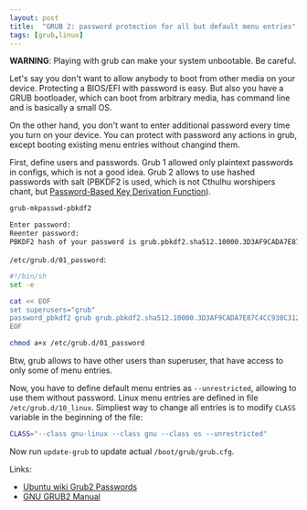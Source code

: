 ```yaml
---
layout: post
title:  "GRUB 2: password protection for all but default menu entries"
tags: [grub,linux]
---
```


**WARNING**: Playing with grub can make your system unbootable. Be careful.

Let's say you don't want to allow anybody to boot from other media on your device. Protecting a BIOS/EFI with password is easy. But also you have a GRUB bootloader, which can boot from arbitrary media, has command line and is basically a small OS.

On the other hand, you don't want to enter additional password every time you turn on your device. You can protect with password any actions in grub, except booting existing menu entries without changind them.

First, define users and passwords. Grub 1 allowed only plaintext passwords in configs, which is not a good idea. Grub 2 allows to use hashed passwords with salt (PBKDF2 is used, which is not Cthulhu worshipers chant, but [Password-Based Key Derivation Function](https://en.wikipedia.org/wiki/PBKDF2)).

```bash
grub-mkpasswd-pbkdf2

Enter password:
Reenter password:
PBKDF2 hash of your password is grub.pbkdf2.sha512.10000.3D3AF9CADA7E87C4CC938C3127426AD71FA9C8D42311A923C739BD91B0EFFEE4488B71505C5C306282D94F1AA84801D231CAF53D2667621D3D2D6ACC728F2F40.51225B857D268B024BC0696D8B7D04BB94A2E0C26D495324780CD84B5FB55BA4EF7A1BFF452E76052DAC5FA9B8AD92A74FB38BD873845F223167B4687F35EC0A
```

`/etc/grub.d/01_password`:

```bash
#!/bin/sh
set -e

cat << EOF
set superusers="grub"
password_pbkdf2 grub grub.pbkdf2.sha512.10000.3D3AF9CADA7E87C4CC938C3127426AD71FA9C8D42311A923C739BD91B0EFFEE4488B71505C5C306282D94F1AA84801D231CAF53D2667621D3D2D6ACC728F2F40.51225B857D268B024BC0696D8B7D04BB94A2E0C26D495324780CD84B5FB55BA4EF7A1BFF452E76052DAC5FA9B8AD92A74FB38BD873845F223167B4687F35EC0A
EOF
```

```bash
chmod a+x /etc/grub.d/01_password
```

Btw, grub allows to have other users than superuser, that have access to only some of menu entries.

Now, you have to define default menu entries as `--unrestricted`, allowing to use them without password. Linux menu entries are defined in file `/etc/grub.d/10_linux`. Simpliest way to change all entries is to modify `CLASS` variable in the beginning of the file:

```bash
CLASS="--class gnu-linux --class gnu --class os --unrestricted"
```

Now run `update-grub` to update actual `/boot/grub/grub.cfg`.

Links:

* [Ubuntu wiki Grub2 Passwords](https://help.ubuntu.com/community/Grub2/Passwords)
* [GNU GRUB2 Manual](https://www.gnu.org/software/grub/manual/grub/grub.html)
